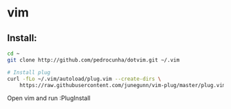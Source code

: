 vim
========
## Install:

```bash
cd ~
git clone http://github.com/pedrocunha/dotvim.git ~/.vim

# Install plug
curl -fLo ~/.vim/autoload/plug.vim --create-dirs \
    https://raw.githubusercontent.com/junegunn/vim-plug/master/plug.vim
```

Open vim and run :PlugInstall

